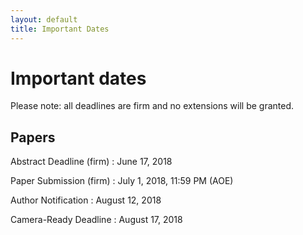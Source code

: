 ```yaml
---
layout: default
title: Important Dates
---
```


# Important dates

Please note: all deadlines are firm and no extensions will be granted. 

## Papers

Abstract Deadline (firm)
: June 17, 2018

Paper Submission (firm)
: July 1, 2018, 11:59 PM (AOE)

Author Notification
: August 12, 2018

Camera-Ready Deadline
: August 17, 2018

<!-- ## Posters

Two-page poster paper submission
: August 14, 2017

Author Notification:	
: August 17, 2017

Camera-Ready Deadline
: August 25, 2017

## Symposium

One-day symposium
: October 2, 2017 -->